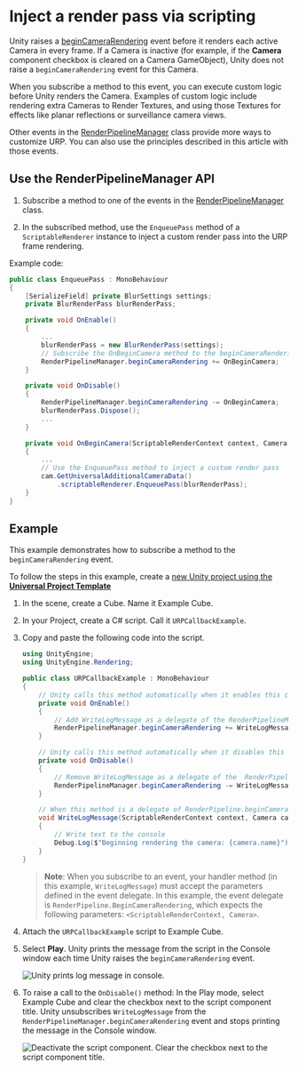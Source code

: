 # Inject a render pass via scripting

Unity raises a [beginCameraRendering](https://docs.unity3d.com/ScriptReference/Rendering.RenderPipelineManager-beginCameraRendering.html) event before it renders each active Camera in every frame. If a Camera is inactive (for example, if the **Camera** component checkbox is cleared on a Camera GameObject), Unity does not raise a `beginCameraRendering` event for this Camera.

When you subscribe a method to this event, you can execute custom logic before Unity renders the Camera. Examples of custom logic include rendering extra Cameras to Render Textures, and using those Textures for effects like planar reflections or surveillance camera views.

Other events in the [RenderPipelineManager](https://docs.unity3d.com/ScriptReference/Rendering.RenderPipelineManager.html) class provide more ways to customize URP. You can also use the principles described in this article with those events.

## Use the RenderPipelineManager API

1. Subscribe a method to one of the events in the [RenderPipelineManager](https://docs.unity3d.com/ScriptReference/Rendering.RenderPipelineManager.html) class.

2. In the subscribed method, use the `EnqueuePass` method of a `ScriptableRenderer` instance to inject a custom render pass into the URP frame rendering.

Example code:

```C#
public class EnqueuePass : MonoBehaviour
{
    [SerializeField] private BlurSettings settings;    
    private BlurRenderPass blurRenderPass;

    private void OnEnable()
    {
        ...
        blurRenderPass = new BlurRenderPass(settings);
        // Subscribe the OnBeginCamera method to the beginCameraRendering event.
        RenderPipelineManager.beginCameraRendering += OnBeginCamera;
    }

    private void OnDisable()
    {
        RenderPipelineManager.beginCameraRendering -= OnBeginCamera;
        blurRenderPass.Dispose();
        ...
    }

    private void OnBeginCamera(ScriptableRenderContext context, Camera cam)
    {
        ...
        // Use the EnqueuePass method to inject a custom render pass
        cam.GetUniversalAdditionalCameraData()
            .scriptableRenderer.EnqueuePass(blurRenderPass);
    }
}
```

## Example

This example demonstrates how to subscribe a method to the `beginCameraRendering` event.

To follow the steps in this example, create a [new Unity project using the **Universal Project Template**](../creating-a-new-project-with-urp.md)

1. In the scene, create a Cube. Name it Example Cube.
2. In your Project, create a C# script. Call it `URPCallbackExample`.
3. Copy and paste the following code into the script.
    ```C#
    using UnityEngine;
    using UnityEngine.Rendering;

    public class URPCallbackExample : MonoBehaviour
    {
        // Unity calls this method automatically when it enables this component
        private void OnEnable()
        {
            // Add WriteLogMessage as a delegate of the RenderPipelineManager.beginCameraRendering event
            RenderPipelineManager.beginCameraRendering += WriteLogMessage;
        }

        // Unity calls this method automatically when it disables this component
        private void OnDisable()
        {
            // Remove WriteLogMessage as a delegate of the  RenderPipelineManager.beginCameraRendering event
            RenderPipelineManager.beginCameraRendering -= WriteLogMessage;
        }

        // When this method is a delegate of RenderPipeline.beginCameraRendering event, Unity calls this method every time it raises the beginCameraRendering event
        void WriteLogMessage(ScriptableRenderContext context, Camera camera)
        {
            // Write text to the console
            Debug.Log($"Beginning rendering the camera: {camera.name}");
        }
    }
    ```
    > **Note**: When you subscribe to an event, your handler method (in this example, `WriteLogMessage`) must accept the parameters defined in the event delegate. In this example, the event delegate is `RenderPipeline.BeginCameraRendering`, which expects the following parameters: `<ScriptableRenderContext, Camera>`.

4. Attach the `URPCallbackExample` script to Example Cube.

5. Select **Play**. Unity prints the message from the script in the Console window each time Unity raises the `beginCameraRendering` event.

    ![Unity prints log message in console.](../Images/customizing-urp/log-message-in-console.png)

6. To raise a call to the `OnDisable()` method: In the Play mode, select Example Cube and clear the checkbox next to the script component title. Unity unsubscribes `WriteLogMessage` from the `RenderPipelineManager.beginCameraRendering` event and stops printing the message in the Console window.

    ![Deactivate the script component. Clear the checkbox next to the script component title.](../Images/customizing-urp/deactivate-script-component.png)
